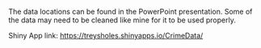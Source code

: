 The data locations can be found in the PowerPoint presentation.
Some of the data may need to be cleaned like mine for it to be used properly.

Shiny App link: https://treysholes.shinyapps.io/CrimeData/ 
